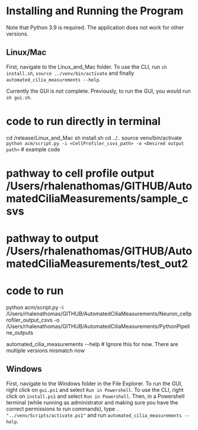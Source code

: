 # Installing and Running the Program

Note that Python 3.9 is required. The application does not work for other versions.

## Linux/Mac

First, navigate to the Linux_and_Mac folder. To use the CLI,  run `sh install.sh`, `source ../venv/bin/activate` and finally `automated_cilia_measurements --help`.

Currently the GUI is not complete. Previously, to run the GUI, you would run `sh gui.sh`. 

# code to run directly in terminal
cd /release/Linux_and_Mac
sh install.sh
cd ../..
source venv/bin/activate
`python acm/script.py -i <CellProfiler_csvs_path> -o <Desired output path>` # example code

# pathway to cell profile output /Users/rhalenathomas/GITHUB/AutomatedCiliaMeasurements/sample_csvs
# pathway to output /Users/rhalenathomas/GITHUB/AutomatedCiliaMeasurements/test_out2
# code to run
python acm/script.py -i /Users/rhalenathomas/GITHUB/AutomatedCiliaMeasurements/Neuron_cellprofiler_output_csvs -o /Users/rhalenathomas/GITHUB/AutomatedCiliaMeasurements/PythonPipeline_outputs


automated_cilia_measurements --help # Ignore this for now. There are multiple versions mismatch now



## Windows

First, navigate to the Windows folder in the File Explorer.  To run the GUI, right click on `gui.ps1` and select `Run in Powershell`.  To use the CLI, right click on `install.ps1` and select `Run in Powershell`.  Then, in a Powershell terminal (while running as administrator and making sure you have the correct permissions to run commands), type `. "../venv/Scripts/activate.ps1"` and run `automated_cilia_measurements --help`.


